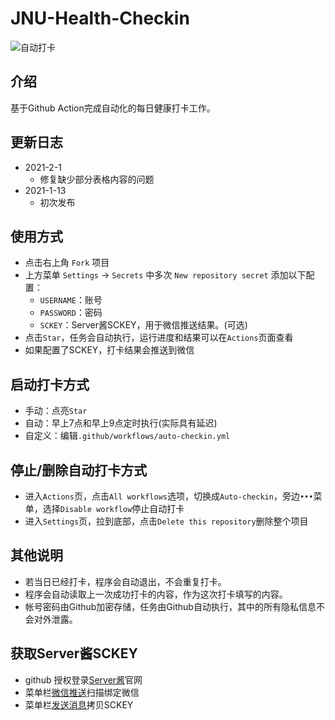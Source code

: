 # JNU-Health-Checkin
![自动打卡](https://github.com/asdi998/JNU-Health-Checkin/workflows/Auto-checkin/badge.svg)

## 介绍
基于Github Action完成自动化的每日健康打卡工作。

## 更新日志
* 2021-2-1
  - 修复缺少部分表格内容的问题
* 2021-1-13
  - 初次发布

## 使用方式
* 点击右上角 `Fork` 项目
* 上方菜单 `Settings` -> `Secrets` 中多次 `New repository secret` 添加以下配置：
  - `USERNAME`：账号
  - `PASSWORD`：密码
  - `SCKEY`：Server酱SCKEY，用于微信推送结果。(可选)
* 点击`Star`，任务会自动执行，运行进度和结果可以在`Actions`页面查看
* 如果配置了SCKEY，打卡结果会推送到微信

## 启动打卡方式
* 手动：点亮`Star`
* 自动：早上7点和早上9点定时执行(实际具有延迟)
* 自定义：编辑`.github/workflows/auto-checkin.yml`

## 停止/删除自动打卡方式
* 进入`Actions`页，点击`All workflows`选项，切换成`Auto-checkin`，旁边`•••`菜单，选择`Disable workflow`停止自动打卡
* 进入`Settings`页，拉到底部，点击`Delete this repository`删除整个项目

## 其他说明
* 若当日已经打卡，程序会自动退出，不会重复打卡。
* 程序会自动读取上一次成功打卡的内容，作为这次打卡填写的内容。
* 帐号密码由Github加密存储，任务由Github自动执行，其中的所有隐私信息不会对外泄露。

## 获取Server酱SCKEY
* github 授权登录[Server酱](http://sc.ftqq.com/3.version)官网
* 菜单栏[微信推送](http://sc.ftqq.com/?c=wechat&a=bind)扫描绑定微信
* 菜单栏[发送消息](http://sc.ftqq.com/?c=code)拷贝SCKEY
